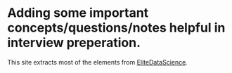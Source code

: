 # Adding some important concepts/questions/notes helpful in interview preperation.

This site extracts most of the elements from [EliteDataScience](https://elitedatascience.com/machine-learning-interview-questions-answers). 

